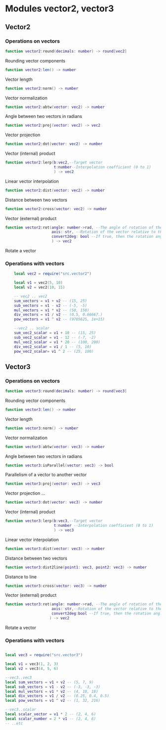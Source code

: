 # Modules vector2, vector3

## Vector2
### Operations on vectors


```lua
function vector2:round(decimals: number) -> round[vec2]
```
Rounding vector components

```lua
function vector2:len() -> number
```
Vector length

```lua
function vector2:norm() -> number
```
Vector normalization

```lua
function vector2:abtw(vector: vec2) -> number
```
Angle between two vectors in radians

```lua
function vector2:proj(vector: vec2) -> vec2
```
Vector projection

```lua
function vector2:dot(vector: vec2) -> number
```
Vector (internal) product

```lua
function vector2:lerp(b:vec2,--Target vector
                      t:number--Interpolation coefficient (0 to 1)
                      ) -> vec2
```
Linear vector interpolation

```lua
function vector2:dist(vector: vec2) -> number
```
Distance between two vectors

```lua
function vector2:cross(vector: vec2) -> number
```
Vector (external) product

```lua
function vector2:rot(angle: number->rad, --The angle of rotation of the vector at a given angle (in radians)
                     axis: str, --Rotation of the vector relative to the axes ("x", "y", "z")
                     convert2deg: bool --If true, then the rotation angle is converted automatically from degrees to radians
                     ) -> vec2
```
Rotate a vector

### Operations with vectors

```lua
    local vec2 = require("src.vector2")

    local v1 = vec2(5, 10)
    local v2 = vec2(10, 15)

    -- vec2 .. vec2
    sum_vectors = v1 + v2 -- (15, 25)
    sub_vectors = v1 - v2 -- (-5, -5)
    mul_vectors = v1 * v2 -- (50, 150)
    div_vectors = v1 / v2 -- (0.5, 0.66667.)
    pow_vectors = v1 ^ v2 -- (9765625, 1e+15)

    --vec2 .. scalar
    sum_vec2_scalar = v1 + 10 -- (15, 25)
    sub_vec2_scalar = v1 - 12 -- (-7, -2)
    mul_vec2_scalar = v1 * 20 -- (100, 200)
    div_vec2_scalar = v1 / 1 -- (5, 10)
    pow_vec2_scalar= v1 ^ 2 -- (25, 100)
```



## Vector3
### Operations on vectors

```lua
function vector3:round(decimals: number) -> round[vec3]
```
Rounding vector components
```lua
function vector3:len() -> number
```
Vector length

```lua
function vector3:norm() -> number
```
Vector normalization

```lua
function vector3:abtw(vector: vec3) -> number
```
Angle between two vectors in radians

```lua
function vector3:isParallel(vector: vec3) -> bool
```
Parallelism of a vector to another vector


```lua
function vector3:proj(vector: vec3) -> vec3
```
Vector projection
...

```lua
function vector3:dot(vector: vec3) -> number
```
Vector (internal) product

```lua
function vector3:lerp(b:vec3,--Target vector
                      t:number --Interpolation coefficient (0 to 1)
                      ) -> vec3
```
Linear vector interpolation

```lua
function vector3:dist(vector: vec3) -> number
```
Distance between two vectors

```lua
function vector3:dist2line(point1: vec3, point2: vec3) -> number
```
Distance to line

```lua
function vector3:cross(vector: vec3) -> number
```
Vector (external) product

```lua
function vector3:rot(angle: number->rad, --The angle of rotation of the vector at a given angle (in radians)
                     axis: str,--Rotation of the vector relative to the axes ("x", "y", "z")
                     convert2deg:bool --If true, then the rotation angle is converted automatically from degrees to radians
                    ) -> vec2
```
Rotate a vector

### Operations with vectors

```lua

local vec3 = require("src.vector3")

local v1 = vec3(1, 2, 3)
local v2 = vec3(4, 5, 6)

--vec3..vec3
local sum_vectors = v1 + v2 -- (5, 7, 9)
local sub_vectors = v1 - v2 -- (-3, -3, -3)
local mul_vectors = v1 * v2 -- (4, 10, 18)
local div_vectors = v1 / v2 -- (0.25, 0.4, 0.5)
local pow_vectors = v1 ^ v2 -- (1, 32, 216)

--vec3..scalar
local scalar_vector = v1 * 2 -- (2, 4, 6)
local scalar_number = 2 * v1 -- (2, 4, 6)
-- ..etc

```
